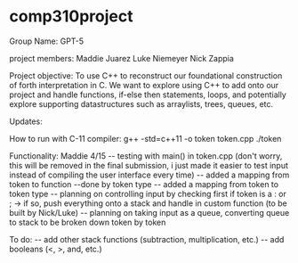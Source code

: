 # comp310project

Group Name: GPT-5

project members:
Maddie Juarez
Luke Niemeyer
Nick Zappia

Project objective:
To use C++ to reconstruct our foundational construction of forth interpretation in C. We want to explore using C++ to add onto our project and handle functions, if-else then statements, loops, and potentially explore supporting datastructures such as arraylists, trees, queues, etc.


Updates:

How to run with C-11 compiler:
 g++ -std=c++11 -o token token.cpp
 ./token


Functionality: Maddie 4/15
-- testing with main() in token.cpp (don't worry, this will be removed in the final submission, i just made it easier
to test input instead of compiling the user interface every time)
-- added a mapping from token to function
    --done by token type
-- added a mapping from token to token type
    -- planning on controlling input by checking first if token is a : or ; -> if so, push everything onto a stack and handle
    in custom function (to be built by Nick/Luke)
-- planning on taking input as a queue, converting queue to stack to be broken down token by token


To do:
-- add other stack functions (subtraction, multiplication, etc.)
-- add booleans (<, >, and, etc.)

